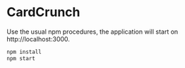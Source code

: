 CardCrunch
==

Use the usual npm procedures, the application will start on http://localhost:3000.

```bash
npm install
npm start
```
